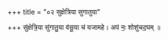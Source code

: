 +++
title = "०२ सुक्षेत्रिया सुगातुया"

+++
सु॑क्षेत्रि॒या सु॑गातु॒या व॑सू॒या च॑ यजामहे। अप॑ नः॒ शोशु॑चद॒घम् ॥